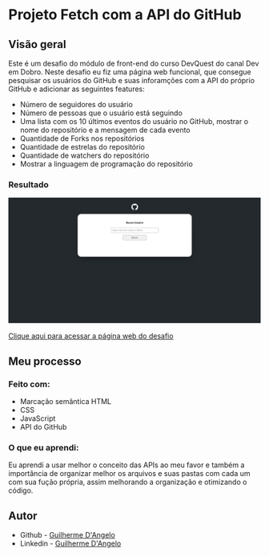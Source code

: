# Projeto Fetch com a API do GitHub

## Visão geral

Este é um desafio do módulo de front-end do curso DevQuest do canal Dev em Dobro. Neste desafio eu fiz uma página web funcional, que consegue pesquisar os usuários do GitHub  e suas inforamções com a API do  próprio GitHub e adicionar as seguintes features:

- Número de seguidores do usuário
- Número de pessoas que o usuário está seguindo
- Uma lista com os 10 últimos eventos do usuário no GitHub, mostrar o nome do repositório e a mensagem de cada evento 
- Quantidade de Forks nos repositórios
- Quantidade de estrelas do repositório
- Quantidade de watchers do repositório
- Mostrar a linguagem de programação do repositório

### Resultado

![](src/pictures/projeto.gif)

[Clique aqui para acessar a página web do desafio](https://guilherme-dangelo.github.io/Quest-API-GitHub/)

## Meu processo

### Feito com:

- Marcação semântica HTML
- CSS
- JavaScript
- API do GitHub


### O que eu aprendi:

Eu aprendi a usar melhor o conceito das APIs ao meu favor e também a importância de organizar melhor os arquivos e suas pastas com cada um com sua fução própria, assim melhorando a organização e otimizando o código.

## Autor

- Github - [Guilherme D'Angelo](https://github.com/Guilherme-DAngelo)
- Linkedin - [Guilherme D'Angelo](https://www.linkedin.com/in/guilherme-d-655705218/)
